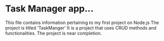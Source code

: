 # Task Manager app...
This file contains information pertaining to my first project on Node.js
The project is titled 'TaskManger'
It is a project that uses CRUD methods and functionalities.
The project is near completion.


